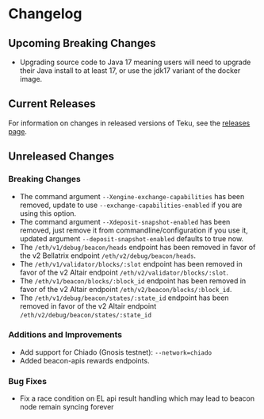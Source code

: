 # Changelog

## Upcoming Breaking Changes

- Upgrading source code to Java 17 meaning users will need to upgrade their Java install to at least 17, or use the jdk17 variant of the docker image.

## Current Releases

For information on changes in released versions of Teku, see the [releases page](https://github.com/ConsenSys/teku/releases).

## Unreleased Changes

### Breaking Changes

- The command argument `--Xengine-exchange-capabilities` has been removed, update to use `--exchange-capabilities-enabled` if you are using this option.
- The command argument `--Xdeposit-snapshot-enabled` has been removed, just remove it from commandline/configuration if you use it, updated argument `--deposit-snapshot-enabled` defaults to true now.
- The `/eth/v1/debug/beacon/heads` endpoint has been removed in favor of the v2 Bellatrix endpoint `/eth/v2/debug/beacon/heads`.
- The `/eth/v1/validator/blocks/:slot` endpoint has been removed in favor of the v2 Altair endpoint `/eth/v2/validator/blocks/:slot`.
- The `/eth/v1/beacon/blocks/:block_id` endpoint has been removed in favor of the v2 Altair endpoint `/eth/v2/beacon/blocks/:block_id`.
- The `/eth/v1/debug/beacon/states/:state_id` endpoint has been removed in favor of the v2 Altair endpoint `/eth/v2/debug/beacon/states/:state_id`

### Additions and Improvements

- Add support for Chiado (Gnosis testnet): `--network=chiado`
- Added beacon-apis rewards endpoints.

### Bug Fixes

- Fix a race condition on EL api result handling which may lead to beacon node remain syncing forever